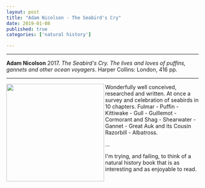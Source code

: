 ```yaml
---
layout: post
title: "Adam Nicolson - The Seabird's Cry"
date: 2019-01-08
published: true
categories: ['natural history']

---
```



***
<b>Adam Nicolson</b> 2017. _The Seabird's Cry. The lives and loves of puffins, gannets and other ocean voyagers_. Harper Collins: London, 416 pp.

***
<img align="left"  width="256" src="https://d1a37ygoufymvg.cloudfront.net/resized/width-298/path-assets/covers/v4/9780008165697.jpg" alt="">  

Wonderfully well conceived, researched and written.  At once a survey and celebration of seabirds in 10 chapters.  Fulmar - 
Puffin - Kittiwake - Gull - Guillemot - Cormorant and Shag - Shearwater - Gannet - Great Auk and its Cousin Razorbill - 
Albatross.

...

I'm trying, and failing, to think of a natural history book that is as interesting and as enjoyable to read.


